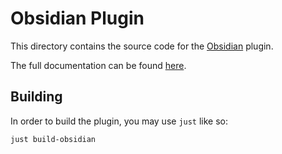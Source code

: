 # Obsidian Plugin

This directory contains the source code for the [Obsidian](https://obsidian.md/) plugin.

The full documentation can be found [here](https://github.com/elijah-potter/harper-obsidian-plugin).

## Building

In order to build the plugin, you may use `just` like so:

```bash
just build-obsidian
```
